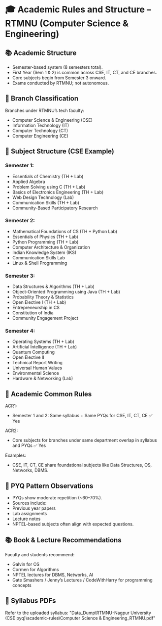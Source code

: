 # 🎓 Academic Rules and Structure – RTMNU (Computer Science & Engineering)

## 📚 Academic Structure
- Semester-based system (8 semesters total).
- First Year (Sem 1 & 2) is common across CSE, IT, CT, and CE branches.
- Core subjects begin from Semester 3 onward.
- Exams conducted by RTMNU; not autonomous.

## 📂 Branch Classification
Branches under RTMNU’s tech faculty:
- Computer Science & Engineering (CSE)
- Information Technology (IT)
- Computer Technology (CT)
- Computer Engineering (CE)

## 📘 Subject Structure (CSE Example)

### Semester 1:
- Essentials of Chemistry (TH + Lab)
- Applied Algebra
- Problem Solving using C (TH + Lab)
- Basics of Electronics Engineering (TH + Lab)
- Web Design Technology (Lab)
- Communication Skills (TH + Lab)
- Community-Based Participatory Research

### Semester 2:
- Mathematical Foundations of CS (TH + Python Lab)
- Essentials of Physics (TH + Lab)
- Python Programming (TH + Lab)
- Computer Architecture & Organization
- Indian Knowledge System (IKS)
- Communication Skills Lab
- Linux & Shell Programming

### Semester 3:
- Data Structures & Algorithms (TH + Lab)
- Object-Oriented Programming using Java (TH + Lab)
- Probability Theory & Statistics
- Open Elective I (TH + Lab)
- Entrepreneurship in CS
- Constitution of India
- Community Engagement Project

### Semester 4:
- Operating Systems (TH + Lab)
- Artificial Intelligence (TH + Lab)
- Quantum Computing
- Open Elective II
- Technical Report Writing
- Universal Human Values
- Environmental Science
- Hardware & Networking (Lab)

## 🧾 Academic Common Rules

ACR1:
- Semester 1 and 2: Same syllabus + Same PYQs for CSE, IT, CT, CE
✅ Yes

ACR2:
- Core subjects for branches under same department overlap in syllabus and PYQs
✅ Yes

Examples:
- CSE, IT, CT, CE share foundational subjects like Data Structures, OS, Networks, DBMS.

## 🧠 PYQ Pattern Observations

- PYQs show moderate repetition (~60–70%).
- Sources include:
- Previous year papers
- Lab assignments
- Lecture notes
- NPTEL-based subjects often align with expected questions.

## 📚 Book & Lecture Recommendations

Faculty and students recommend:
- Galvin for OS
- Cormen for Algorithms
- NPTEL lectures for DBMS, Networks, AI
- Gate Smashers / Jenny’s Lectures / CodeWithHarry for programming concepts

## 📎 Syllabus PDFs

Refer to the uploaded syllabus:
"Data_Dump\RTMNU-Nagpur University (CSE pyq)\academic-rules\Computer Science & Engineering_RTMNU.pdf"

